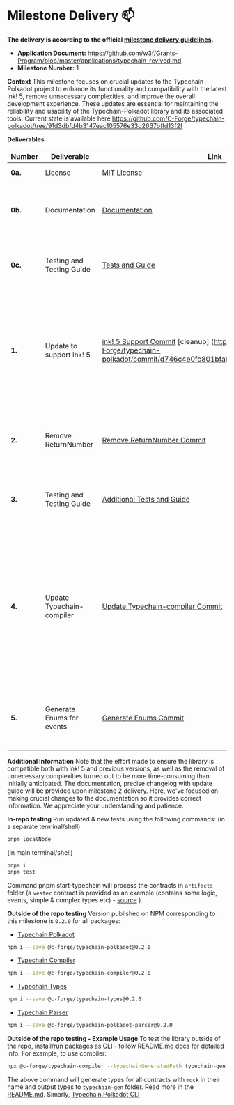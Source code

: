 # Milestone Delivery :mailbox:

**The delivery is according to the official [milestone delivery guidelines](https://github.com/w3f/Grants-Program/blob/master/docs/Support%20Docs/milestone-deliverables-guidelines.md).**

- **Application Document:** https://github.com/w3f/Grants-Program/blob/master/applications/typechain_revived.md
- **Milestone Number:** 1

**Context**
This milestone focuses on crucial updates to the Typechain-Polkadot project to enhance its functionality and compatibility with the latest ink! 5, remove unnecessary complexities, and improve the overall development experience. These updates are essential for maintaining the reliability and usability of the Typechain-Polkadot library and its associated tools.
Current state is available here https://github.com/C-Forge/typechain-polkadot/tree/91d3dbfd4b3147eac105576e33d2667bffd13f2f

**Deliverables**

| Number  | Deliverable               | Link                                                                                                                                                                                                                             | Notes                                                                                                                                                                                       |
| ------- | ------------------------- | -------------------------------------------------------------------------------------------------------------------------------------------------------------------------------------------------------------------------------- | ------------------------------------------------------------------------------------------------------------------------------------------------------------------------------------------- |
| **0a.** | License                   | [MIT License](https://github.com/C-Forge/typechain-polkadot/blob/main/LICENSE)                                                                                                                                                   | MIT license is present.                                                                                                                                                                     |
| **0b.** | Documentation             | [Documentation](https://github.com/C-Forge/typechain-polkadot/blob/main/docs/about.md)                                                                                                                                           | Documentation updated to cover the changes and newly added features.                                                                                                                        |
| **0c.** | Testing and Testing Guide | [Tests and Guide](https://github.com/C-Forge/typechain-polkadot/tree/main/tests)                                                                                                                                                 | Existing tests updated and additional tests provided to ensure proper behavior.                                                                                                             |
| **1.**  | Update to support ink! 5  | [ink! 5 Support Commit](https://github.com/C-Forge/typechain-polkadot/commit/fa0691843585ab6fc1fe8ed10240a2d89a108357) [cleanup] (https://github.com/C-Forge/typechain-polkadot/commit/d746c4e0fc801bfaf0725cefebc97ea042f70786) | Updated Typechain-Polkadot library to work with ink! 5 smart contracts. Ensured contracts compiled with previous versions of ink work.                                                      |
| **2.**  | Remove ReturnNumber       | [Remove ReturnNumber Commit](https://github.com/C-Forge/typechain-polkadot/commit/fa0691843585ab6fc1fe8ed10240a2d89a108357)                                                                                                      | Removed ReturnNumber class and replaced it with BN. Code cleanup performed.                                                                                                                 |
| **3.**  | Testing and Testing Guide | [Additional Tests and Guide](https://github.com/C-Forge/typechain-polkadot/tree/main/tests)                                                                                                                                      | Existing tests updated and additional tests provided to ensure proper behavior.                                                                                                             |
| **4.**  | Update Typechain-compiler | [Update Typechain-compiler Commit](https://github.com/C-Forge/typechain-polkadot/commit/d746c4e0fc801bfaf0725cefebc97ea042f70786)                                                                                                | Typechain-compiler updated to work with both non-workspace and workspace projects out of the box. Improved logging and artifact handling. Added regex feature. Fixed default config values. |
| **5.**  | Generate Enums for events | [Generate Enums Commit](https://github.com/C-Forge/typechain-polkadot/commit/d746c4e0fc801bfaf0725cefebc97ea042f70786)                                                                                                           | Generated enums for events to make working with event listening in TypeScript more intuitive.                                                                                               |

**Additional Information**
Note that the effort made to ensure the library is compatible both with ink! 5 and previous versions, as well as the removal of unnecessary complexities turned out to be more time-consuming than initially anticipated.
The documentation, precise changelog with update guide will be provided upon milestone 2 delivery. Here, we've focused on making crucial changes to the documentation so it provides correct information.
We appreciate your understanding and patience.

**In-repo testing**
Run updated & new tests using the following commands:
(in a separate terminal/shell)

```bash
pnpm localNode
```

(in main terminal/shell)

```bash
pnpm i
pnpm test
```

Command pnpm start-typechain will process the contracts in `artifacts` folder (a `vester` contract is provided as an example (contains some logic, events, simple & complex types etc) - [source](https://github.com/Pendzl/pendzl/blob/main/examples/vester/lib.rs) ).

**Outside of the repo testing**
Version published on NPM corresponding to this milestone is `0.2.0` for all packages:

- [Typechain Polkadot](https://www.npmjs.com/package/@c-forge/typechain-polkadot)

```bash
npm i --save @c-forge/typechain-polkadot@0.2.0
```

- [Typechain Compiler](https://www.npmjs.com/package/@c-forge/typechain-compiler)

```bash
npm i --save @c-forge/typechain-compiler@0.2.0
```

- [Typechain Types](https://www.npmjs.com/package/@c-forge/typechain-types)

```bash
npm i --save @c-forge/typechain-types@0.2.0
```

- [Typechain Parser](https://www.npmjs.com/package/@c-forge/typechain-polkadot-parser)

```bash
npm i --save @c-forge/typechain-polkadot-parser@0.2.0
```

**Outside of the repo testing - Example Usage**
To test the library outside of the repo, install/run packages as CLI - follow README.md docs for detailed info. For example, to use compiler:

```bash
npx @c-forge/typechain-compiler --typechainGeneratedPath typechain-gen --regex "*mock"
```

The above command will generate types for all contracts with `mock` in their name and output types to `typechain-gen` folder. Read more in the [README.md](https://github.com/C-Forge/typechain-polkadot/blob/main/packages/typechain-compiler/README.md).
Simarly, [Typechain Polkadot CLI](https://github.com/C-Forge/typechain-polkadot/blob/main/packages/typechain-polkadot/README.md)
